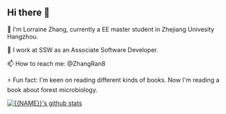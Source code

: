## Hi there 👋
🌱 I'm Lorraine Zhang, currently a EE master student in Zhejiang Univesity Hangzhou.

🔭 I work at SSW as an Associate Software Developer.

📫 How to reach me: @ZhangRan8

⚡ Fun fact: I'm keen on reading different kinds of books. Now I'm reading a book about forest microbiology.



[![{{NAME}}'s github stats](https://github-readme-stats.vercel.app/api?username=ZhangRan8&theme=dark)](https://github.com/ZhangRan8/github-readme-stats)
